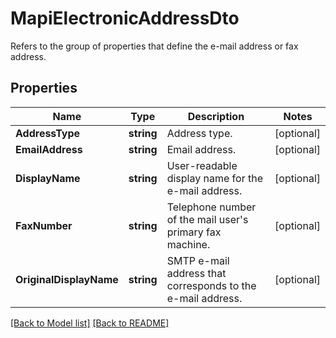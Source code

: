 # MapiElectronicAddressDto
Refers to the group of properties that define the e-mail address or fax address.             

## Properties
Name | Type | Description | Notes
------------ | ------------- | ------------- | -------------
**AddressType** | **string** | Address type.              | [optional] 
**EmailAddress** | **string** | Email address.              | [optional] 
**DisplayName** | **string** | User-readable display name for the e-mail address.              | [optional] 
**FaxNumber** | **string** | Telephone number of the mail user&#39;s primary fax machine.              | [optional] 
**OriginalDisplayName** | **string** | SMTP e-mail address that  corresponds to the e-mail address.              | [optional] 


[[Back to Model list]](Models.md) [[Back to README]](README.md)

